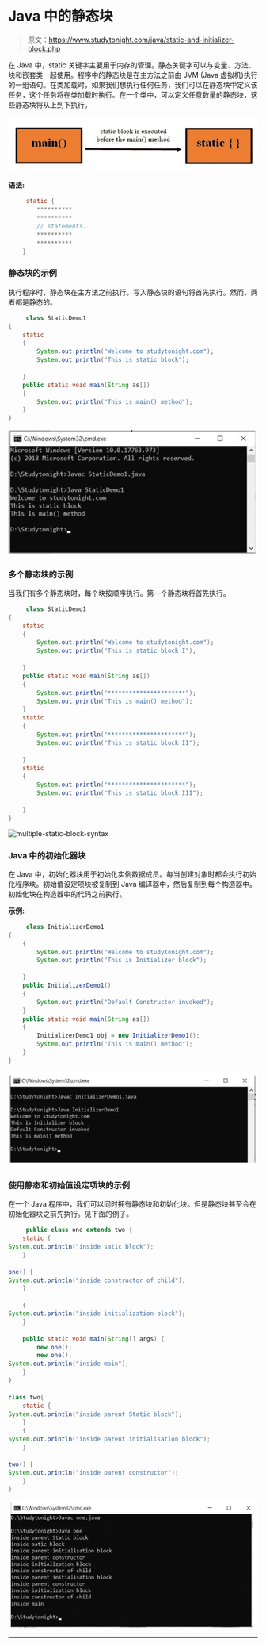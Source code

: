 # Java 中的静态块

> 原文：<https://www.studytonight.com/java/static-and-initializer-block.php>

在 Java 中，static 关键字主要用于内存的管理。静态关键字可以与变量、方法、块和嵌套类一起使用。程序中的静态块是在主方法之前由 JVM (Java 虚拟机)执行的一组语句。在类加载时，如果我们想执行任何任务，我们可以在静态块中定义该任务，这个任务将在类加载时执行。在一个类中，可以定义任意数量的静态块，这些静态块将从上到下执行。

![static block Image](img/f25880db3c1f36a9b2472ad02f629dec.png)

**语法:**

```java
	 static {
		**********
		**********
		// statements….
		**********
		**********
	} 

```

### 静态块的示例

执行程序时，静态块在主方法之前执行。写入静态块的语句将首先执行。然而，两者都是静态的。

```java
	 class StaticDemo1
{
	static
	{
		System.out.println("Welcome to studytonight.com");
		System.out.println("This is static block");

	}
	public static void main(String as[])
	{
		System.out.println("This is main() method");
	}
} 

```

![static-block-syntax Example](img/3363503f0b65d6ff68a9382f38aa48db.png)

### 多个静态块的示例

当我们有多个静态块时，每个块按顺序执行。第一个静态块将首先执行。

```java
	 class StaticDemo1
{
	static
	{
		System.out.println("Welcome to studytonight.com");
		System.out.println("This is static block I");

	}
	public static void main(String as[])
	{
		System.out.println("**********************");
		System.out.println("This is main() method");
	}
	static
	{
		System.out.println("**********************");
		System.out.println("This is static block II");

	}
	static
	{
		System.out.println("**********************");
		System.out.println("This is static block III");

	}
} 

```

![multiple-static-block-syntax ](img/3892861f32c4f60294b943f4d9ebec22.png)

### Java 中的初始化器块

在 Java 中，初始化器块用于初始化实例数据成员。每当创建对象时都会执行初始化程序块。初始值设定项块被复制到 Java 编译器中，然后复制到每个构造器中。初始化块在构造器中的代码之前执行。

**示例:**

```java
	 class InitializerDemo1
{
	{
		System.out.println("Welcome to studytonight.com");
		System.out.println("This is Initializer block");

	}
	public InitializerDemo1()
	{
		System.out.println("Default Constructor invoked"); 
	}
	public static void main(String as[])
	{
		InitializerDemo1 obj = new InitializerDemo1();
		System.out.println("This is main() method");
	}
} 

```

![initializer-block](img/25800bdb832d341dc59f44174e6d45ef.png)

### 使用静态和初始值设定项块的示例

在一个 Java 程序中，我们可以同时拥有静态块和初始化块。但是静态块甚至会在初始化器块之前先执行。见下面的例子。

```java
	 public class one extends two {
    static {
System.out.println("inside satic block");
    }

one() {
System.out.println("inside constructor of child");
    }

    {
System.out.println("inside initialization block");
    }

    public static void main(String[] args) {
        new one();
        new one();
System.out.println("inside main");
    }
}

class two{
    static {
System.out.println("inside parent Static block");
    }
    {
System.out.println("inside parent initialisation block");
    }

two() {
System.out.println("inside parent constructor");
    }
} 

```

![static-and-initializer](img/bb6a16033e471c9afa8cf38347d1a5ae.png)

* * *